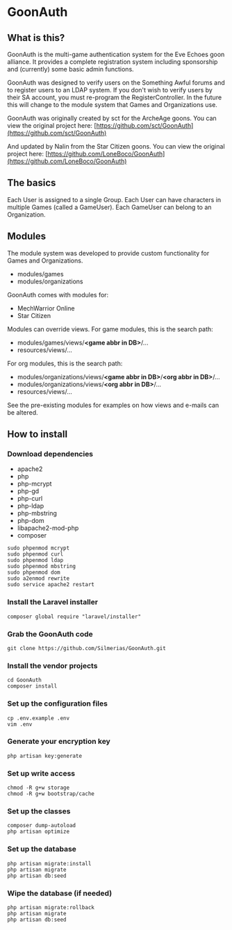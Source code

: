 # GoonAuth

## What is this?
GoonAuth is the multi-game authentication system for the Eve Echoes goon alliance.  It provides a complete registration system including sponsorship and (currently) some basic admin functions.

GoonAuth was designed to verify users on the Something Awful forums and to register users to an LDAP system.  If you don't wish to verify users by their SA account, you must re-program the RegisterController.  In the future this will change to the module system that Games and Organizations use.

GoonAuth was originally created by sct for the ArcheAge goons.  You can view the original project here:
[https://github.com/sct/GoonAuth](https://github.com/sct/GoonAuth)

And updated by Nalin from the Star Citizen goons.  You can view the original project here:
[https://github.com/LoneBoco/GoonAuth](https://github.com/LoneBoco/GoonAuth)

## The basics
Each User is assigned to a single Group.
Each User can have characters in multiple Games (called a GameUser).
Each GameUser can belong to an Organization.

## Modules
The module system was developed to provide custom functionality for Games and Organizations.

* modules/games
* modules/organizations

GoonAuth comes with modules for:
* MechWarrior Online
* Star Citizen

Modules can override views.  For game modules, this is the search path:

* modules/games/views/**&lt;game abbr in DB&gt;**/...
* resources/views/...

For org modules, this is the search path:

* modules/organizations/views/**&lt;game abbr in DB&gt;**/**&lt;org abbr in DB&gt;**/...
* modules/organizations/views/**&lt;org abbr in DB&gt;**/...
* resources/views/...

See the pre-existing modules for examples on how views and e-mails can be altered.

## How to install

### Download dependencies
* apache2
* php
* php-mcrypt
* php-gd
* php-curl
* php-ldap
* php-mbstring
* php-dom
* libapache2-mod-php
* composer
```
sudo phpenmod mcrypt
sudo phpenmod curl
sudo phpenmod ldap
sudo phpenmod mbstring
sudo phpenmod dom
sudo a2enmod rewrite
sudo service apache2 restart
```

### Install the Laravel installer
`composer global require "laravel/installer"`

### Grab the GoonAuth code
`git clone https://github.com/Silmerias/GoonAuth.git`

### Install the vendor projects
```
cd GoonAuth
composer install
```

### Set up the configuration files
```
cp .env.example .env
vim .env
```

### Generate your encryption key
`php artisan key:generate`


### Set up write access
```
chmod -R g+w storage
chmod -R g+w bootstrap/cache
```

### Set up the classes
```
composer dump-autoload
php artisan optimize
```

### Set up the database
```
php artisan migrate:install
php artisan migrate
php artisan db:seed
```

### Wipe the database (if needed)
```
php artisan migrate:rollback
php artisan migrate
php artisan db:seed
```
